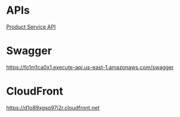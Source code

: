 # APIs

[Product Service API](product-service/README.md)

# Swagger

https://fo1m1ca0x1.execute-api.us-east-1.amazonaws.com/swagger

# CloudFront

https://d1o89xgsq97i2r.cloudfront.net
